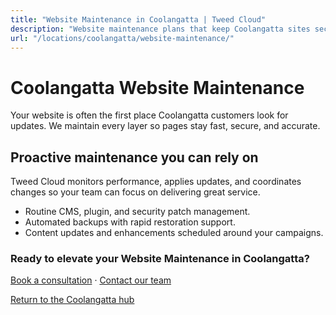 ```yaml
---
title: "Website Maintenance in Coolangatta | Tweed Cloud"
description: "Website maintenance plans that keep Coolangatta sites secure and up to date."
url: "/locations/coolangatta/website-maintenance/"
---
```


# Coolangatta Website Maintenance

Your website is often the first place Coolangatta customers look for updates. We maintain every layer so pages stay fast, secure, and accurate.

## Proactive maintenance you can rely on

Tweed Cloud monitors performance, applies updates, and coordinates changes so your team can focus on delivering great service.

- Routine CMS, plugin, and security patch management.
- Automated backups with rapid restoration support.
- Content updates and enhancements scheduled around your campaigns.

### Ready to elevate your Website Maintenance in Coolangatta?

[Book a consultation](/consultation/) · [Contact our team](/contact/)

[Return to the Coolangatta hub](/locations/coolangatta/)
